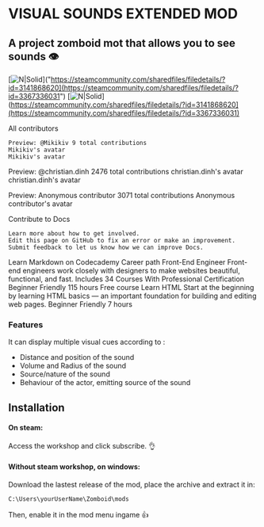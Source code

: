 # VISUAL SOUNDS EXTENDED MOD
## A project zomboid mot that allows you to see sounds 👁️

[![N|Solid](https://i.imgur.com/1shAWc3.png)]("https://steamcommunity.com/sharedfiles/filedetails/?id=3141868620](https://steamcommunity.com/sharedfiles/filedetails/?id=3367336031")
[![N|Solid](https://i.imgur.com/1shAWc3.png)](https://steamcommunity.com/sharedfiles/filedetails/?id=3141868620](https://steamcommunity.com/sharedfiles/filedetails/?id=3367336031)

All contributors

    Preview: @Mikikiv 9 total contributions
    Mikikiv's avatar
    Mikikiv's avatar

Preview: @christian.dinh 2476 total contributions
christian.dinh's avatar
christian.dinh's avatar

Preview: Anonymous contributor 3071 total contributions
Anonymous contributor's avatar

Contribute to Docs

    Learn more about how to get involved.
    Edit this page on GitHub to fix an error or make an improvement.
    Submit feedback to let us know how we can improve Docs.

Learn Markdown on Codecademy
Career path
Front-End Engineer
Front-end engineers work closely with designers to make websites beautiful, functional, and fast.
Includes 34 Courses
With Professional Certification
Beginner Friendly
115 hours
Free course
Learn HTML
Start at the beginning by learning HTML basics — an important foundation for building and editing web pages.
Beginner Friendly
7 hours

### Features
It can display multiple visual cues according to :
- Distance and position of the sound
- Volume and Radius of the sound
- Source/nature of the sound
- Behaviour of the actor, emitting source of the sound

## Installation
#### On steam:
Access the workshop and click subscribe. 👌

#### Without steam workshop, on windows:
Download the lastest release of the mod, place the archive and extract it in:
```sh
C:\Users\yourUserName\Zomboid\mods
```
Then, enable it in the mod menu ingame 👍

